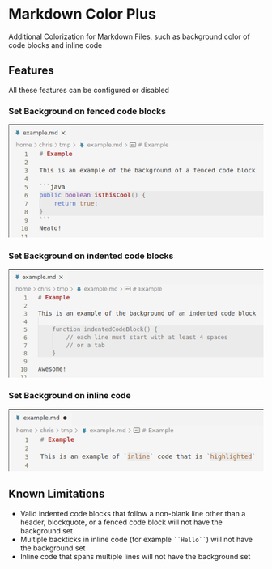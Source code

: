 # Markdown Color Plus

Additional Colorization for Markdown Files, such as background color of code blocks and inline code

## Features

All these features can be configured or disabled

### Set Background on fenced code blocks

![fenced code block example](images/example-fenced-code-block.png)

### Set Background on indented code blocks

![indented code block example](images/example-indented-code-block.png)

### Set Background on inline code

![inline code example](images/example-inline-code.png)

## Known Limitations

* Valid indented code blocks that follow a non-blank line other than a header, blockquote, or a fenced code block will not have the background set
* Multiple backticks in inline code (for example ` ``Hello`` `) will not have the background set
* Inline code that spans multiple lines will not have the background set
